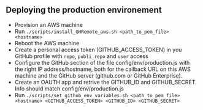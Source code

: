 ## Deploying the production environement 

- Provision an AWS machine 
- Run ```./scripts/install_GHRemote_aws.sh <path_to_pem_file> <hostname>```
- Reboot the AWS machine 
- Create a personal access token (GITHUB_ACCESS_TOKEN) in you GitHub profile with ```repo```, ```publi_repo``` and ```user``` access
- Configure the GitHub section of the file config/env/production.js with the right IP address/hostname, both for the callback URL on this AWS machine and the GitHub server (github.com or GitHub Enterprise). 
- Create an OAUTH app and retrive the GITHUB_ID and GITHUB_SECRET. Info should match config/env/production.js 
- Run ```./scripts/set_github_env_variables.sh <path_to_pem_file> <hostname> <GITHUB_ACCESS_TOKEN> <GITHUB_ID> <GITHUB_SECRET>```

